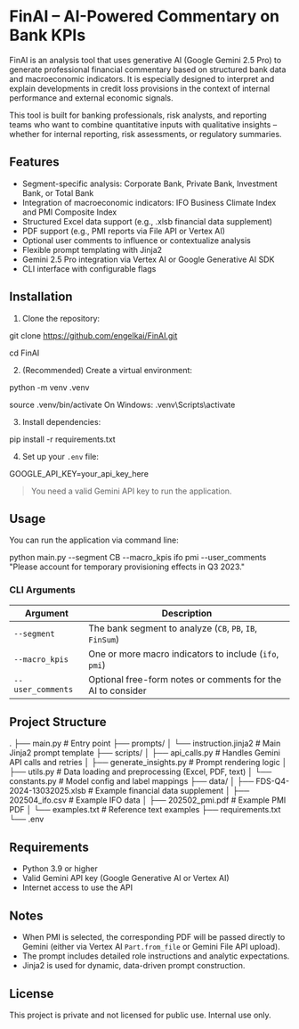 # FinAI – AI-Powered Commentary on Bank KPIs

FinAI is an analysis tool that uses generative AI (Google Gemini 2.5 Pro) to generate professional financial commentary based on structured bank data and macroeconomic indicators. It is especially designed to interpret and explain developments in credit loss provisions in the context of internal performance and external economic signals.

This tool is built for banking professionals, risk analysts, and reporting teams who want to combine quantitative inputs with qualitative insights – whether for internal reporting, risk assessments, or regulatory summaries.

## Features

- Segment-specific analysis: Corporate Bank, Private Bank, Investment Bank, or Total Bank
- Integration of macroeconomic indicators: IFO Business Climate Index and PMI Composite Index
- Structured Excel data support (e.g., .xlsb financial data supplement)
- PDF support (e.g., PMI reports via File API or Vertex AI)
- Optional user comments to influence or contextualize analysis
- Flexible prompt templating with Jinja2
- Gemini 2.5 Pro integration via Vertex AI or Google Generative AI SDK
- CLI interface with configurable flags

## Installation

1. Clone the repository:

git clone https://github.com/engelkai/FinAI.git

cd FinAI


2. (Recommended) Create a virtual environment:

python -m venv .venv

source .venv/bin/activate 
On Windows: .venv\Scripts\activate


3. Install dependencies:

pip install -r requirements.txt


4. Set up your `.env` file:

GOOGLE_API_KEY=your_api_key_here

> You need a valid Gemini API key to run the application.

## Usage

You can run the application via command line:

python main.py --segment CB --macro_kpis ifo pmi --user_comments "Please account for temporary provisioning effects in Q3 2023."


### CLI Arguments

| Argument          | Description                                                       |
|-------------------|-------------------------------------------------------------------|
| `--segment`       | The bank segment to analyze (`CB`, `PB`, `IB`, `FinSum`)          |
| `--macro_kpis`    | One or more macro indicators to include (`ifo`, `pmi`)            |
| `--user_comments` | Optional free-form notes or comments for the AI to consider       |

## Project Structure

.
├── main.py # Entry point
├── prompts/
│ └── instruction.jinja2 # Main Jinja2 prompt template
├── scripts/
│ ├── api_calls.py # Handles Gemini API calls and retries
│ ├── generate_insights.py # Prompt rendering logic
│ ├── utils.py # Data loading and preprocessing (Excel, PDF, text)
│ └── constants.py # Model config and label mappings
├── data/
│ ├── FDS-Q4-2024-13032025.xlsb # Example financial data supplement
│ ├── 202504_ifo.csv # Example IFO data
│ ├── 202502_pmi.pdf # Example PMI PDF
│ └── examples.txt # Reference text examples
├── requirements.txt
└── .env


## Requirements

- Python 3.9 or higher
- Valid Gemini API key (Google Generative AI or Vertex AI)
- Internet access to use the API

## Notes

- When PMI is selected, the corresponding PDF will be passed directly to Gemini (either via Vertex AI `Part.from_file` or Gemini File API upload).
- The prompt includes detailed role instructions and analytic expectations.
- Jinja2 is used for dynamic, data-driven prompt construction.

## License

This project is private and not licensed for public use. Internal use only.

